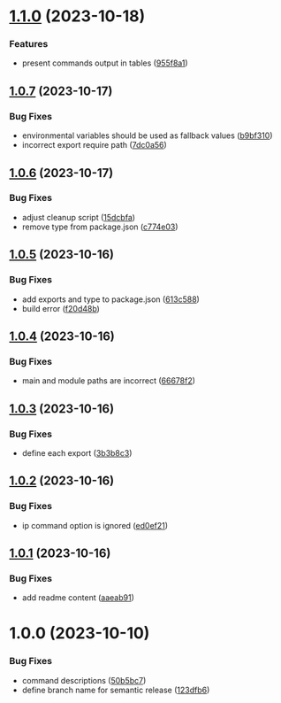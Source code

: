 # [1.1.0](https://github.com/bchelkowski/roku-dev/compare/v1.0.7...v1.1.0) (2023-10-18)


### Features

* present commands output in tables ([955f8a1](https://github.com/bchelkowski/roku-dev/commit/955f8a15bf9a6e2036a257f596ce75cc9889a320))

## [1.0.7](https://github.com/bchelkowski/roku-dev/compare/v1.0.6...v1.0.7) (2023-10-17)


### Bug Fixes

* environmental variables should be used as fallback values ([b9bf310](https://github.com/bchelkowski/roku-dev/commit/b9bf3102551f5bc5d0c1a2f91540896c16c87bc2))
* incorrect export require path ([7dc0a56](https://github.com/bchelkowski/roku-dev/commit/7dc0a56992d336c281e194896d1ac0f60f030043))

## [1.0.6](https://github.com/bchelkowski/roku-dev/compare/v1.0.5...v1.0.6) (2023-10-17)


### Bug Fixes

* adjust cleanup script ([15dcbfa](https://github.com/bchelkowski/roku-dev/commit/15dcbfa6825dc8c674998836e6174a8f39cfea60))
* remove type from package.json ([c774e03](https://github.com/bchelkowski/roku-dev/commit/c774e03980a130e3524a4a34ce8c91fb83d1e649))

## [1.0.5](https://github.com/bchelkowski/roku-dev/compare/v1.0.4...v1.0.5) (2023-10-16)


### Bug Fixes

* add exports and type to package.json ([613c588](https://github.com/bchelkowski/roku-dev/commit/613c588f83987ab0e02356e8d1f9216b7b9c3a85))
* build error ([f20d48b](https://github.com/bchelkowski/roku-dev/commit/f20d48bb831ef98baf8d4be6a76ad76554aeaa3d))

## [1.0.4](https://github.com/bchelkowski/roku-dev/compare/v1.0.3...v1.0.4) (2023-10-16)


### Bug Fixes

* main and module paths are incorrect ([66678f2](https://github.com/bchelkowski/roku-dev/commit/66678f262c4cd6d41d00006a9a6d251c05f4cda1))

## [1.0.3](https://github.com/bchelkowski/roku-dev/compare/v1.0.2...v1.0.3) (2023-10-16)


### Bug Fixes

* define each export ([3b3b8c3](https://github.com/bchelkowski/roku-dev/commit/3b3b8c30d18d42b9043b15fbcba9d39b9f60cd1d))

## [1.0.2](https://github.com/bchelkowski/roku-dev/compare/v1.0.1...v1.0.2) (2023-10-16)


### Bug Fixes

* ip command option is ignored ([ed0ef21](https://github.com/bchelkowski/roku-dev/commit/ed0ef211a7f1d91eae885a8910b42bdb17973614))

## [1.0.1](https://github.com/bchelkowski/roku-dev/compare/v1.0.0...v1.0.1) (2023-10-16)


### Bug Fixes

* add readme content ([aaeab91](https://github.com/bchelkowski/roku-dev/commit/aaeab912d71437d51630fc6a71124e1d55e27bc8))

# 1.0.0 (2023-10-10)


### Bug Fixes

* command descriptions ([50b5bc7](https://github.com/bchelkowski/roku-dev/commit/50b5bc7533163f6b636695061e207383814704da))
* define branch name for semantic release ([123dfb6](https://github.com/bchelkowski/roku-dev/commit/123dfb661e8181944b396fc7875e36c60a0b3e32))
